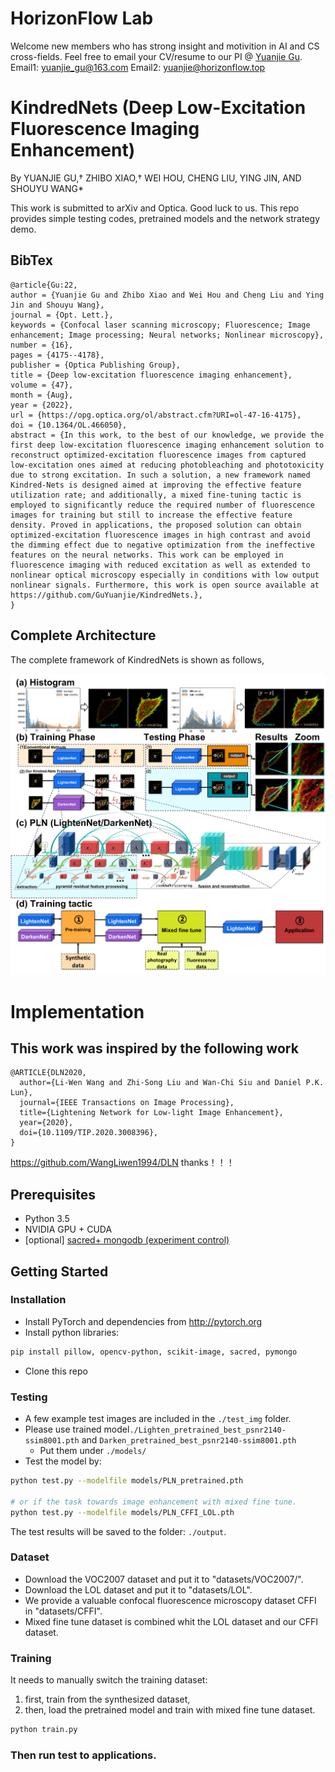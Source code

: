 # HorizonFlow Lab
Welcome new members who has strong insight and motivition in AI and CS cross-fields. Feel free to email your CV/resume to our PI
@ [Yuanjie Gu](https://github.com/GuYuanjie).
Email1: yuanjie_gu@163.com
Email2: yuanjie@horizonflow.top

# KindredNets (Deep Low-Excitation Fluorescence Imaging Enhancement)

By YUANJIE GU,† ZHIBO XIAO,† WEI HOU, CHENG LIU, YING JIN, AND SHOUYU WANG*

This work is submitted to arXiv and Optica. Good luck to us.
This repo provides simple testing codes, pretrained models and the network strategy demo.



## BibTex

```
@article{Gu:22,
author = {Yuanjie Gu and Zhibo Xiao and Wei Hou and Cheng Liu and Ying Jin and Shouyu Wang},
journal = {Opt. Lett.},
keywords = {Confocal laser scanning microscopy; Fluorescence; Image enhancement; Image processing; Neural networks; Nonlinear microscopy},
number = {16},
pages = {4175--4178},
publisher = {Optica Publishing Group},
title = {Deep low-excitation fluorescence imaging enhancement},
volume = {47},
month = {Aug},
year = {2022},
url = {https://opg.optica.org/ol/abstract.cfm?URI=ol-47-16-4175},
doi = {10.1364/OL.466050},
abstract = {In this work, to the best of our knowledge, we provide the first deep low-excitation fluorescence imaging enhancement solution to reconstruct optimized-excitation fluorescence images from captured low-excitation ones aimed at reducing photobleaching and phototoxicity due to strong excitation. In such a solution, a new framework named Kindred-Nets is designed aimed at improving the effective feature utilization rate; and additionally, a mixed fine-tuning tactic is employed to significantly reduce the required number of fluorescence images for training but still to increase the effective feature density. Proved in applications, the proposed solution can obtain optimized-excitation fluorescence images in high contrast and avoid the dimming effect due to negative optimization from the ineffective features on the neural networks. This work can be employed in fluorescence imaging with reduced excitation as well as extended to nonlinear optical microscopy especially in conditions with low output nonlinear signals. Furthermore, this work is open source available at https://github.com/GuYuanjie/KindredNets.},
}
```

## Complete Architecture

The complete framework of KindredNets is shown as follows,

![](figures/architecture.jpg)

# Implementation

## This work was inspired by the following work
```
@ARTICLE{DLN2020,
  author={Li-Wen Wang and Zhi-Song Liu and Wan-Chi Siu and Daniel P.K. Lun},
  journal={IEEE Transactions on Image Processing}, 
  title={Lightening Network for Low-light Image Enhancement}, 
  year={2020},
  doi={10.1109/TIP.2020.3008396},
}
```
https://github.com/WangLiwen1994/DLN
thanks！！！
## Prerequisites

- Python 3.5
- NVIDIA GPU + CUDA
- [optional] [sacred+ mongodb (experiment control)](https://pypi.org/project/sacred/) 

## Getting Started

### Installation

- Install PyTorch and dependencies from http://pytorch.org
- Install python libraries:

```bash
pip install pillow, opencv-python, scikit-image, sacred, pymongo
```

- Clone this repo


### Testing

- A few example test images are included in the `./test_img` folder.
- Please use trained model`./Lighten_pretrained_best_psnr2140-ssim8001.pth` and `Darken_pretrained_best_psnr2140-ssim8001.pth`
  - Put them under `./models/`
- Test the model by:

```bash
python test.py --modelfile models/PLN_pretrained.pth

# or if the task towards image enhancement with mixed fine tune.
python test.py --modelfile models/PLN_CFFI_LOL.pth
```

The test results will be saved to the folder: `./output`.


### Dataset

- Download the VOC2007 dataset and put it to "datasets/VOC2007/".
- Download the LOL dataset and put it to "datasets/LOL".
- We provide a valuable confocal fluorescence microscopy dataset CFFI in "datasets/CFFI".
- Mixed fine tune dataset is combined whit the LOL dataset and our CFFI dataset.

### Training

It needs to manually switch the training dataset: 

1) first, train from the synthesized dataset, 
2) then, load the pretrained model and train with mixed fine tune dataset.

```bash
python train.py 
```

### Then run test to applications.
